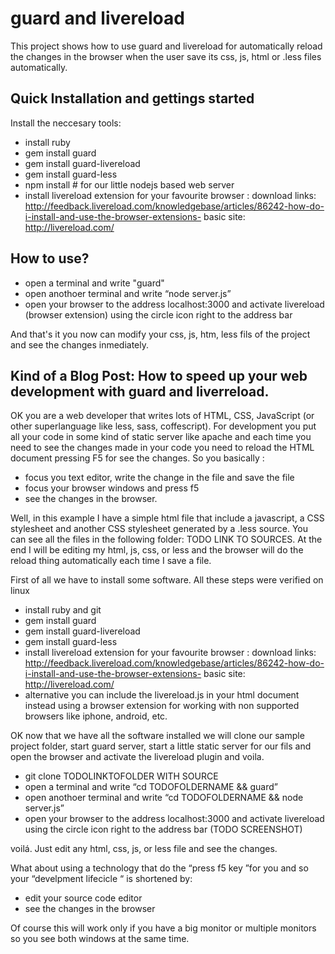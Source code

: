 guard and livereload
==============

This project shows how to use guard and livereload for automatically reload the changes in the browser when the user save its css, js, html or .less files automatically.

Quick Installation and gettings started
-------------------

Install the neccesary tools: 

 -  install ruby
 -  gem install guard
 -  gem install guard-livereload
 -  gem install guard-less
 -  npm install # for our little nodejs based web server
 - install livereload extension for your favourite browser : download links: http://feedback.livereload.com/knowledgebase/articles/86242-how-do-i-install-and-use-the-browser-extensions-   basic site: http://livereload.com/

How to use?
-------------
 - open a terminal and write "guard"
 - open anothoer terminal and write “node server.js”
 - open your browser to the address localhost:3000 and activate livereload (browser extension) using the circle icon right to the address bar 

And that's it you now can modify your css, js, htm, less fils of the project and see the changes inmediately.


Kind of a Blog Post: How to speed up your web development with guard and liverreload.
--------------------


OK you are a web developer that writes lots of HTML, CSS, JavaScript (or other superlanguage like less, sass, coffescript). For development you put all your code in some kind of static server like apache and each time you need to see the changes made in your code you need to reload the HTML document pressing F5 for see the changes. So you basically : 

 - focus you text editor, write the change in the file and save the file
 - focus your browser windows and press f5
 - see the changes in the browser.

Well, in this example I have a simple html file that include a javascript, a CSS stylesheet and another CSS stylesheet generated by a .less source. You can see all the files in the following folder: TODO LINK TO SOURCES. At the end I will be editing my html, js, css, or less and the browser will do the reload thing automatically each time I save a file. 

First of all we have to install some software. All these steps were verified on linux

 -  install ruby and git
 -  gem install guard
 -  gem install guard-livereload
 -  gem install guard-less
 - install livereload extension for your favourite browser : download links: http://feedback.livereload.com/knowledgebase/articles/86242-how-do-i-install-and-use-the-browser-extensions-   basic site: http://livereload.com/
 - alternative you can include the livereload.js in your html document instead using a browser extension for working with non supported browsers like  iphone, android, etc.

OK now that we have all the software installed we will clone our sample project folder, start guard server, start a little static server for our fils and open the browser and activate the livereload plugin and voila.

 - git clone TODOLINKTOFOLDER WITH SOURCE
 - open a terminal and write “cd TODOFOLDERNAME && guard”
 - open anothoer terminal and write “cd TODOFOLDERNAME && node server.js”
 - open your browser to the address localhost:3000 and activate livereload using the circle icon right to the address bar (TODO SCREENSHOT)

voilá. Just edit any html, css, js, or less file and see the changes. 


What about using a technology that do the “press f5  key ”for you and so your “develpment lifecicle “ is shortened by: 

 - edit your source code editor
 - see the changes in the browser

Of course this will work only if you have a big monitor or multiple monitors so you see both windows at the same time. 



